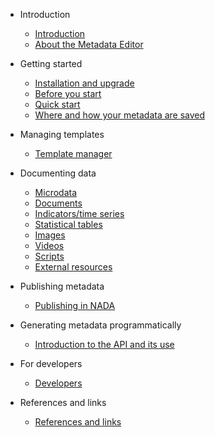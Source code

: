 * Introduction

    * [Introduction](rationale.md)
    * [About the Metadata Editor](about.md)

* Getting started

    * [Installation and upgrade](installation.md)
    * [Before you start](template-manager/before_start.md)
    * [Quick start](quick-start.md)
    * [Where and how your metadata are saved](saved_metadata.md)

* Managing templates

   * [Template manager](managing_templates.md)

* Documenting data

    * [Microdata](template-manager/microdata.md)
    * [Documents](template-manager/document.md)
    * [Indicators/time series](template-manager/indicator.md)
    * [Statistical tables](template-manager/table.md)
    * [Images](template-manager/image.md)
    * [Videos](template-manager/video.md)
    * [Scripts](template-manager/script.md)
    * [External resources](template-manager/external_resource.md)

* Publishing metadata 

    * [Publishing in NADA](publish_to_nada.md)

* Generating metadata programmatically

    * [Introduction to the API and its use](programmatic.md)

* For developers

    * [Developers](developers.md)

* References and links

    * [References and links](references.md)
